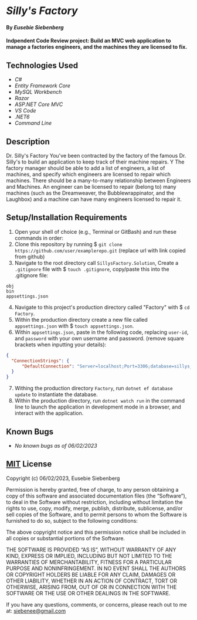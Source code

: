 # _Silly's Factory_

#### By _**Eusebie Siebenberg**_

#### Indpendent Code Review project: Build an MVC web application to manage a factories engineers, and the machines they are licensed to fix.

## Technologies Used

* _C#_
* _Entity Framework Core_
* _MySQL Workbench_
* _Razor_
* _ASP.NET Core MVC_
* _VS Code_
* _.NET6_
* _Command Line_

## Description 

Dr. Silly's Factory
You've been contracted by the factory of the famous Dr. Silly's to build an application to keep track of their machine repairs. Y The factory manager should be able to add a list of engineers, a list of machines, and specify which engineers are licensed to repair which machines. There should be a many-to-many relationship between Engineers and Machines. An engineer can be licensed to repair (belong to) many machines (such as the Dreamweaver, the Bubblewrappinator, and the Laughbox) and a machine can have many engineers licensed to repair it.

## Setup/Installation Requirements

1. Open your shell of choice (e.g., Terminal or GitBash) and run these commands in order:
2. Clone this repository by running $ `git clone https://github.com/user/examplerepo.git` (replace url with link copied from github)
3. Navigate to the root directory call `SillysFactory.Solution`, Create a `.gitignore` file with $ `touch .gitignore`, copy/paste this into the .gitignore file:
```
obj
bin
appsettings.json
```
4. Navigate to this project's production directory called "Factory" with $ `cd Factory`.
5. Within the production directory create a new file called `appsettings.json` with $ `touch appsettings.json`.
6. Within `appsettings.json`, paste in the following code, replacing `user-id`, and `password` with your own username and password.
(remove square brackets when inputting your details):

```json
{
  "ConnectionStrings": {
      "DefaultConnection": "Server=localhost;Port=3306;database=sillys_factory;uid=[user-id];pwd=[password];"
  }
}
```
7. Withing the production directory `Factory`, run `dotnet ef database update` to instantiate the database.
8. Within the production directory, run `dotnet watch run` in the command line to launch the application in development mode in a browser, and interact with the application.

## Known Bugs 

* _No known bugs as of 06/02/2023_

## [MIT](https://opensource.org/license/mit/) License

Copyright (c) 06/02/2023, Eusebie Siebenberg

Permission is hereby granted, free of charge, to any person obtaining a copy of this software and associated documentation files (the “Software”), to deal in the Software without restriction, including without limitation the rights to use, copy, modify, merge, publish, distribute, sublicense, and/or sell copies of the Software, and to permit persons to whom the Software is furnished to do so, subject to the following conditions:

The above copyright notice and this permission notice shall be included in all copies or substantial portions of the Software.

THE SOFTWARE IS PROVIDED “AS IS”, WITHOUT WARRANTY OF ANY KIND, EXPRESS OR IMPLIED, INCLUDING BUT NOT LIMITED TO THE WARRANTIES OF MERCHANTABILITY, FITNESS FOR A PARTICULAR PURPOSE AND NONINFRINGEMENT. IN NO EVENT SHALL THE AUTHORS OR COPYRIGHT HOLDERS BE LIABLE FOR ANY CLAIM, DAMAGES OR OTHER LIABILITY, WHETHER IN AN ACTION OF CONTRACT, TORT OR OTHERWISE, ARISING FROM, OUT OF OR IN CONNECTION WITH THE SOFTWARE OR THE USE OR OTHER DEALINGS IN THE SOFTWARE.

If you have any questions, comments, or concerns, please reach out to me at: siebenee@gmail.com